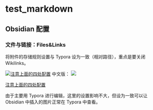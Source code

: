 # test_markdown





## Obsidian 配置

### 文件与链接：Files&Links

将附件的存储规则设置与 Typora 设为一致（相对路径），重点是要关闭 Wikilinks。

[![注意上面的四处配置](https://img.crazt.moe/images/2022/03/29/image-20220329222038606.png "注意上面的四处配置")](https://img.crazt.moe/images/2022/03/29/image-20220329222038606.png)
中文版：
![](../../assets/Pasted%20image%2020220919105111.png)

[注意上面的四处配置](https://img.crazt.moe/images/2022/03/29/image-20220329222038606.png)

由于主要用 Typora 进行编辑，这里的设置影响不大，但设为一致可以让 Obsidian 中插入的图片正常在 Typora 中查看。








